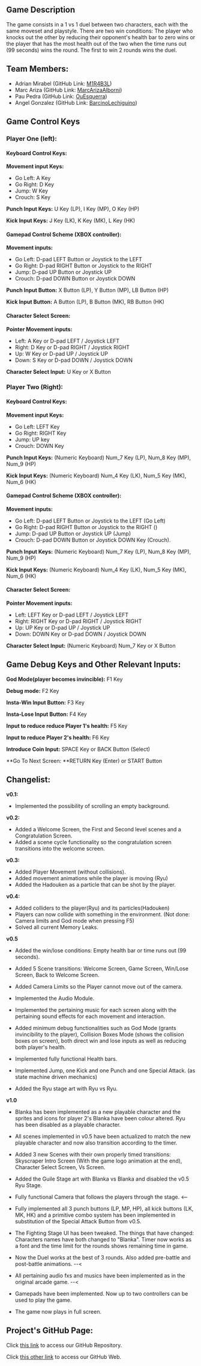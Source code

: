 ## Game Description

The game consists in a 1 vs 1 duel between two characters, each with the same moveset and playstyle. There are two win conditions: The player who knocks out the other by reducing their opponent's health bar to zero wins or the player that has the most health out of the two when the time runs out (99 seconds) wins the round. The first to win 2 rounds wins the duel.



## Team Members:

- Adrian Mirabel (GitHub Link: [M1R4B3L](https://github.com/M1R4B3L))
- Marc Ariza (GitHub Link: [MarcArizaAlborni](https://github.com/MarcArizaAlborni))
- Pau Pedra (GitHub Link: [OuEsquerra](https://github.com/OuEsquerra))
- Angel Gonzalez (GitHub Link: [BarcinoLechiguino](https://github.com/BarcinoLechiguino))



## Game Control Keys

### Player One (left):

#### Keyboard Control Keys:

**Movement input Keys:** 

- Go Left: A Key
- Go Right: D Key
- Jump: W Key
- Crouch: S Key

**Punch Input Keys:** U Key (LP), I Key (MP), O Key (HP)

**Kick Input Keys:** J Key (LK), K Key (MK), L Key (HK)



#### Gamepad Control Scheme (XBOX controller):

**Movement inputs:**

- Go Left: D-pad LEFT Button or Joystick to the LEFT
- Go Right: D-pad RIGHT Button or Joystick to the RIGHT
- Jump: D-pad UP Button or Joystick UP
- Crouch: D-pad DOWN Button or Joystick DOWN

**Punch Input Button:** X Button (LP), Y Button (MP), LB Button (HP)

**Kick Input Button:** A Button (LP), B Button (MK), RB Button (HK)



#### Character Select Screen:

**Pointer Movement inputs:** 

- Left: A Key or D-pad LEFT / Joystick LEFT
- Right: D Key or D-pad RIGHT / Joystick RIGHT
- Up: W Key or D-pad UP / Joystick UP
- Down: S Key or  D-pad DOWN / Joystick DOWN

**Character Select Input:** U Key or X Button



### Player Two (Right):

#### Keyboard Control Keys:

**Movement input Keys:** 

- Go Left: LEFT Key
- Go Right: RIGHT Key
- Jump: UP key
- Crouch: DOWN Key

**Punch Input Keys:** (Numeric Keyboard) Num_7 Key (LP), Num_8 Key (MP), Num_9 (HP)

**Kick Input Keys:** (Numeric Keyboard) Num_4 Key (LK), Num_5 Key (MK), Num_6 (HK)



#### Gamepad Control Scheme (XBOX controller):

**Movement inputs:** 

- Go Left: D-pad LEFT Button or Joystick to the LEFT (Go Left) 
- Go Right: D-pad RIGHT Button or Joystick to the RIGHT () 
- Jump: D-pad UP Button or Joystick UP (Jump) 
- Crouch: D-pad DOWN Button or Joystick DOWN Key (Crouch).

**Punch Input Keys:** (Numeric Keyboard) Num_7 Key (LP), Num_8 Key (MP), Num_9 (HP)

**Kick Input Keys:** (Numeric Keyboard) Num_4 Key (LK), Num_5 Key (MK), Num_6 (HK)





#### Character Select Screen:

**Pointer Movement inputs:** 

- Left: LEFT Key or D-pad LEFT / Joystick LEFT
- Right: RIGHT Key or D-pad RIGHT / Joystick RIGHT
- Up: UP Key or D-pad UP / Joystick UP
- Down: DOWN Key or  D-pad DOWN / Joystick DOWN

**Character Select Input:** (Numeric Keyboard) Num_7 Key or X Button



## Game Debug Keys and Other Relevant Inputs:

**God Mode(player becomes invincible):** F1 Key

**Debug mode:** F2 Key

**Insta-Win Input Button:** F3 Key

**Insta-Lose Input Button:** F4 Key

**Input to reduce reduce Player 1's health:** F5 Key

**Input to reduce Player 2's health:** F6 Key

**Introduce Coin Input:** SPACE Key or BACK Button (Select)

**Go To Next Screen: **RETURN Key (Enter) or START Button



## Changelist:

**v0.1:** 

- Implemented the possibility of scrolling an empty background.



**v0.2:** 

* Added a Welcome Screen, the First and Second level scenes and a Congratulation Screen. 
* Added a scene cycle functionality so the congratulation screen transitions into the welcome screen.



**v0.3:** 

- Added Player Movement (without collisions). 
- Added movement animations while the player is moving (Ryu) 
- Added the Hadouken as a particle that can be shot by the player.



**v0.4:** 

- Added colliders to the player(Ryu) and its particles(Hadouken) 
- Players can now collide with something in the environment. (Not done: Camera limits and God mode when pressing F5)
- Solved all current Memory Leaks.



**v0.5** 

- Added the win/lose conditions: Empty health bar or time runs out (99 seconds).

- Added 5 Scene transitions: Welcome Screen, Game Screen, Win/Lose Screen, Back to Welcome Screen.  

- Added Camera Limits so the Player cannot move out of the camera.

- Implemented the Audio Module.

- Implemented the pertaining music for each screen along with the pertaining sound effects for each movement and interaction.

- Added minimum debug functionalities such as God Mode (grants invincibility to the player), Collision Boxes Mode (shows the collision boxes on screen), both direct win and lose inputs as well as reducing both player's health.

- Implemented fully functional Health bars.

- Implemented Jump, one Kick and one Punch and one Special Attack.  (as state machine driven mechanics)

- Added the Ryu stage art with Ryu vs Ryu.

  

**v1.0**

- Blanka has been implemented as a new playable character and the sprites and icons for player 2's Blanka have been colour altered. Ryu has been disabled as a playable character.

- All scenes implemented in v0.5 have been actualized to match the new playable character and now also transition according to the timer.

- Added 3 new Scenes with their own properly timed transitions: Skyscraper Intro Screen (With the game logo animation at the end), Character Select Screen, Vs Screen.

- Added the Guile Stage art with Blanka vs Blanka and disabled the v0.5 Ryu Stage.

- Fully functional Camera that follows the players through the stage. <-- 

- Fully implemented all 3 punch buttons (LP, MP, HP), all kick buttons (LK, MK, HK) and a primitive combo system has been implemented in substitution of the Special Attack Button from v0.5.

- The Fighting Stage UI has been tweaked. The things that have changed: Characters names have both changed to "Blanka". Timer now works as a font and the time limit for the rounds shows remaining time in game. 

- Now the Duel works at the best of 3 rounds. Also added pre-battle and post-battle animations.  --<

- All pertaining audio fxs and musics have been implemented as in the original arcade game. --<

- Gamepads have been implemented. Now up to two controllers can be used to play the game.

- The game now plays in full screen.

    

## Project's GitHub Page:

Click [this link](<https://github.com/MarcArizaAlborni/Hit-The-Meat-Studio>) to access our GitHub Repository.

Click [this other link](<https://marcarizaalborni.github.io/Hit-The-Meat-Studio/>) to access our GitHub Web.